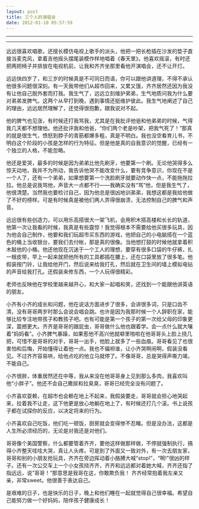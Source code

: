 ```yaml
---
layout: post
title: 三个人的演唱会
date: 2012-01-18 05:57:59
---
```


<meta http-equiv='Content-Type' content='text/html; charset=utf-8' />

---

---

远远很喜欢唱歌，还擅长模仿电视上歌手的派头，他把一把长枪插在沙发的垫子直接当麦克风，拿着吉他摇头摆尾装模作样地唱着《春天里》。他喜欢摇滚，有时还把两把椅子并排放在电视机前，让我和齐齐坐那里看他开演唱会，还不让开灯。


远远快四岁了，和三岁的时候真是不可同日而语，你可以跟他讲道理，不得不承认他很多问题很深刻。有一天我带他们从超市回来，又累又饿，齐齐居然还因为我没有让他自己脱外套而打我。我生气了，远远立刻维护弟弟，生气地质问我为什么要对弟弟发脾气。这两个从早打到晚，遇到事情还挺维护彼此。我生气地阐述了自己的理由，远远居然理解了，还觉得很抱歉，跟我说对不起。


他的脾气也见涨，有时候还打我骂我，尤其是在我批评他爸和他弟弟的时候，气得我几天都不想理他。他还批评我和他爸，“你们两个老是吵架，把我气死了！”那真的就是很生气，愤怒到脖子的青筋都爆多粗，真是不明白。我也没空看育儿书，不明白这个阶段的小孩是怎样的行为特征。但是他是真的自我意识的觉醒，已经有一个独立的人格，不能忽略。


他还是爱哭，最多的时候是因为弟弟比他先刷牙，他要第一个刷。无论他哭得多么惊天动地，我并不为所动，我告诉他哭不能改变什么，要有竞争意识，你现在不是一个人了，还有一个弟弟，如果想要第一个洗脸刷牙就要动作快一点，不能拖拖拉拉。他总是说我骂他，声音大一点都不行——我确实没有“骂”他，但是我生气了，他很清楚。当然我也要检讨自己，因为他总是很凶地训弟弟，我想这都是我给他做了不好的榜样。可是有时候真是被他们两人弄得很崩溃，无法控制自己的脾气和声音。


远远很有些创造力，可以用乐高搭很大一架飞机，会用积木搭高楼和长长的轨道，他第一次让我看的时候，我真是有些震惊！我觉得根本不需要给他买很多玩具，因为他会自己制作，他要和我们玩超市买东西的游戏，他把自己的小电脑搭在一个蓝色的桶上当收银台，要我们去付帐，那是真的很像。当他想打鼓的时候他就拿着积木敲他的小桶。他还他现在沉迷于一个工人的理想，要穿有很多口袋的牛仔裤，扎一根皮带，早上一起来就把他所有的工具都插在腰上，还在口袋里放了很多笔。他假装按门铃，让我给他开门，然后说来给我打孔，然后就在卫生间的墙上模拟电钻的声音给我打孔。还假装来修东西，一个人玩得很精彩。


老师也反映他在学校里越来越开心，和大家一起唱和笑，还找到一个能跟他讲英语的朋友。


小齐有小齐的成长和问题，他在说话方面进步了很多，会讲很多词，只是口齿不清，没有哥哥两岁时那么会说会唱会跳。也许是因为我那时候一个人辞职在家，能够比较专注地带孩子和教孩子吧。也有可能是第一个孩子的第一次给父母的印象更深，震撼更大。齐齐是哥哥的跟屁虫，哥哥做什么他也跟着学。会一点什么就大嚷着“妈妈看”。小齐脾气暴躁，如果惹他不高兴他就噼里啪啦在他哥哥头上脸上挠几把，可惜不是哥哥的对手，哥哥一出手，他脸上就多了一些血痕。哥哥看见了也很害怕和后悔，开始懂得让着他一点。我也不偏袒谁，让小齐哭啊闹啊，假装没看见。不过齐齐容易哄，给他点吃的他立马就停了。不像哥哥，总是哭得声嘶力竭，不能自己。


小齐很胖，体重居然还在中等，我从来没在他哥哥身上见到那么多肉，我喜欢叫他“小胖子”。他还不会自己撒尿和拉臭臭，哥哥已经完全没有问题了。


小齐喜欢耍赖，在超市也会赖在地上不起来，我假装要走，哥哥就会担心地哭起来，拉着我不让走，这下他更是放心地躺在地上了，有时候还打几个滚。书上说孩子都在试探你的反应，以决定将来的行为。


小齐喜欢自己吃饭，他们吃一顿饭，厨房就会变得惨不忍睹。但是没办法，这都是人生所必须经历的，无论是对我还是对他们。


哥哥像个美国警察，什么都要管着齐齐，要他这样做那样做，不停就强制执行，搞得小齐整天哇哇大哭，真让人头疼。可是到了外面又一致对外，有一次去朋友家，哥哥和别的小朋友抢玩具，齐齐在旁边挥动着小胳膊大喊“stop!”，“啊!"很凶的样子。还有一次公交车上一个小女孩挠齐齐，齐齐和远远都对着她大喊，齐齐还指了指远远，说”哥哥！“那意思是我哥在这，你敢欺负我！
齐齐经常抱着我左亲又亲，非常sweet。他很善于表达自己。

是艰难的日子，也是快乐的日子，晚上和他们睡在一起就觉得自己很幸福。希望自己能努力做一个好妈妈，陪伴孩子健康成长！


